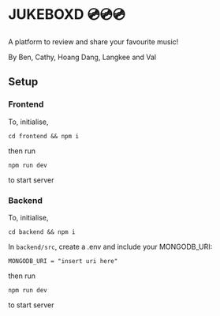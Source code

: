 # JUKEBOXD 💿💿💿
A platform to review and share your favourite music!

By Ben, Cathy, Hoang Dang, Langkee and Val

## Setup

### Frontend
To, initialise,
```
cd frontend && npm i
```
then run
```
npm run dev
```
to start server

### Backend

To, initialise,
```
cd backend && npm i
```

In `backend/src`, create a .env and include your MONGODB_URI:
```
MONGODB_URI = "insert uri here"
```

then run
```
npm run dev
```
to start server